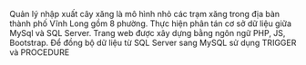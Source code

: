 Quản lý nhập xuất cây xăng là mô hình nhỏ các trạm xăng trong địa bàn thành phố Vĩnh Long gồm 8 phường. Thực hiện phân tán cơ sở dữ liệu giữa MySql và SQL Server. Trang web được xây dựng bằng ngôn ngữ PHP, JS, Bootstrap.
Để đồng bộ dữ liệu từ SQL Server sang MySQL sử dụng TRIGGER và PROCEDURE
